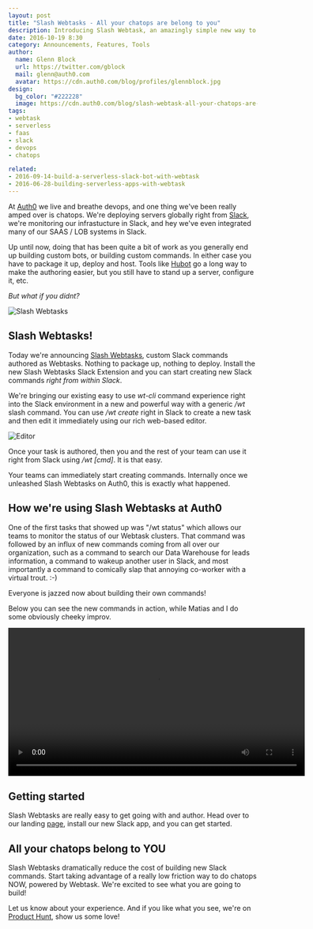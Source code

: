 ```yaml
---
layout: post
title: "Slash Webtasks - All your chatops are belong to you"
description: Introducing Slash Webtask, an amazingly simple new way to author custom Slack commands using Webtask right from within Slack. Nothing to deploy, nothing to build. All you need is code!
date: 2016-10-19 8:30
category: Announcements, Features, Tools
author: 
  name: Glenn Block
  url: https://twitter.com/gblock
  mail: glenn@auth0.com
  avatar: https://cdn.auth0.com/blog/profiles/glennblock.jpg
design: 
  bg_color: "#222228"
  image: https://cdn.auth0.com/blog/slash-webtask-all-your-chatops-are-belong-to-you/logo-webtask-slack.png
tags: 
- webtask
- serverless
- faas
- slack
- devops
- chatops

related:
- 2016-09-14-build-a-serverless-slack-bot-with-webtask
- 2016-06-28-building-serverless-apps-with-webtask
---
```

At [Auth0](https://auth0.com/) we live and breathe devops, and one thing we've been really amped over is chatops. We're deploying servers globally right from [Slack](https://slack.com/), we're monitoring our infrastucture in Slack, and hey we've even integrated many of our SAAS / LOB systems in Slack. 

Up until now, doing that has been quite a bit of work as you generally end up building custom bots, or building custom commands. In either case you have to package it up, deploy and host. Tools like [Hubot](https://github.com/github/hubot) go a long way to make the authoring easier, but you still have to stand up a server, configure it, etc.

_But what if you didnt?_

![Slash Webtasks](https://cdn.auth0.com/blog/slash-webtask-all-your-chatops-are-belong-to-us/allyourbase2.jpg)

## Slash Webtasks!

Today we're announcing [Slash Webtasks](https://webtask.io/slack), custom Slack commands authored as Webtasks. Nothing to package up, nothing to deploy. Install the new Slash Webtasks Slack Extension and you can start creating new Slack commands _right from within Slack_.

We're bringing our existing easy to use *wt-cli* command experience right into the Slack environment in a new and powerful way with a generic */wt* slash command. You can use */wt create* right in Slack to create a new task and then edit it immediately using our rich web-based editor.

![Editor](https://cdn.auth0.com/blog/slash-webtask-all-your-chatops-are-belong-to-you/editornew.png)

Once your task is authored, then you and the rest of your team can use it right from Slack using */wt [cmd]*. It is that easy.

Your teams can immediately start creating commands. Internally once we unleashed Slash Webtasks on Auth0, this is exactly what happened. 

## How we're using Slash Webtasks at Auth0

One of the first tasks that showed up was "/wt status" which allows our teams to monitor the status of our Webtask clusters. That command was followed by an influx of new commands coming from all over our organization, such as a command to search our Data Warehouse for leads information, a command to wakeup another user in Slack, and most importantly a command to comically slap that annoying co-worker with a virtual trout. :-)

Everyone is jazzed now about building their own commands! 

Below you can see the new commands in action, while Matias and I do some obviously cheeky improv.

<video autoplay loop width="600">
    <source src="https://cdn.auth0.com/website/wt-slash/wt-slash-slack-statuslead.mp4"/>
</video>

## Getting started

Slash Webtasks are really easy to get going with and author. Head over to our landing [page](https://webtask.io/slack), install our new Slack app, and you can get started.

## All your chatops belong to YOU

Slash Webtasks dramatically reduce the cost of building new Slack commands. Start taking advantage of a really low friction way to do chatops NOW, powered by Webtask. We're excited to see what you are going to build!

Let us know about your experience. And if you like what you see, we're on [Product Hunt](https://www.producthunt.com/tech/slash-webtask), show us some love!


